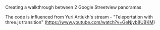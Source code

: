 Creating a walkthrough between 2 Google Streetview panoramas

The code is influenced from Yuri Artiukh's stream - "Teleportation with three.js transition" (https://www.youtube.com/watch?v=GeNjyb8UBKM)

